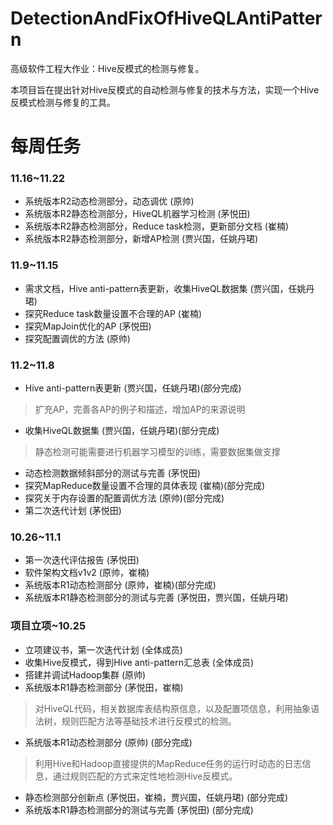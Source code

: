 # DetectionAndFixOfHiveQLAntiPattern
高级软件工程大作业：Hive反模式的检测与修复。

本项目旨在提出针对Hive反模式的自动检测与修复的技术与方法，实现一个Hive反模式检测与修复的工具。
# 每周任务
### 11.16~11.22
* 系统版本R2动态检测部分，动态调优 (原帅)
* 系统版本R2静态检测部分，HiveQL机器学习检测 (茅悦田)
* 系统版本R2静态检测部分，Reduce task检测，更新部分文档 (崔楠)
* 系统版本R2静态检测部分，新增AP检测 (贾兴国，任姚丹珺)
### 11.9~11.15
* 需求文档，Hive anti-pattern表更新，收集HiveQL数据集 (贾兴国，任姚丹珺)
* 探究Reduce task数量设置不合理的AP (崔楠)
* 探究MapJoin优化的AP (茅悦田)
* 探究配置调优的方法 (原帅)
### 11.2~11.8
* Hive anti-pattern表更新 (贾兴国，任姚丹珺)(部分完成)
> 扩充AP，完善各AP的例子和描述，增加AP的来源说明
* 收集HiveQL数据集 (贾兴国，任姚丹珺)(部分完成)
> 静态检测可能需要进行机器学习模型的训练，需要数据集做支撑
* 动态检测数据倾斜部分的测试与完善 (茅悦田)
* 探究MapReduce数量设置不合理的具体表现 (崔楠)(部分完成)
* 探究关于内存设置的配置调优方法 (原帅)(部分完成)
* 第二次迭代计划 (茅悦田)
### 10.26~11.1
* 第一次迭代评估报告 (茅悦田)
* 软件架构文档v1v2 (原帅，崔楠)
* 系统版本R1动态检测部分 (原帅，崔楠)(部分完成)
* 系统版本R1静态检测部分的测试与完善 (茅悦田，贾兴国，任姚丹珺)
### 项目立项~10.25
* 立项建议书，第一次迭代计划 (全体成员)
* 收集Hive反模式，得到Hive anti-pattern汇总表 (全体成员)
* 搭建并调试Hadoop集群 (原帅)
* 系统版本R1静态检测部分 (茅悦田，崔楠)
> 对HiveQL代码，相关数据库表结构原信息，以及配置项信息，利用抽象语法树，规则匹配方法等基础技术进行反模式的检测。
* 系统版本R1动态检测部分 (原帅) (部分完成)
> 利用Hive和Hadoop直接提供的MapReduce任务的运行时动态的日志信息，通过规则匹配的方式来定性地检测Hive反模式。
* 静态检测部分创新点 (茅悦田，崔楠，贾兴国，任姚丹珺) (部分完成)
* 系统版本R1静态检测部分的测试与完善 (茅悦田) (部分完成)


